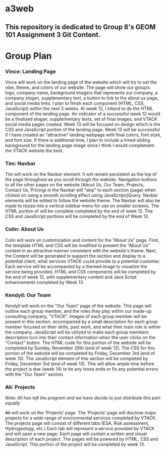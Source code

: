 # a3web

## This repository is dedicated to Group 8's GEOM 101 Assignment 3 Git Content.

# Group Plan

### Vince: Landing Page

Vince will work on the landing page of the website which will try to set the vibe, theme, and colors of our website. The page will show our group’s logo, company name, background image/s that represents our company, a company slogan, supplementary text, a button to link to the about us page, and social media links. I plan to finish each component (HTML, CSS, JavaScript) within the next 3 weeks. At week 12, I intend to do the HTML component of the landing page. An indicator of a successful week 12 would be a finalized slogan, supplementary texts, set of final images, and VTACK social media pages created. Week 13 will be focused on design which is the CSS and JavaScript portion of the landing page. Week 13 will be successful if I have created an “attractive” landing webpage with final colors, font style, and font size. If there is additional time, I plan to include a timed sliding background for the landing page image since I think I would complement the VTACK website the best.

### Tim: Navbar

Tim will work on the Navbar element. It will remain persistent as the top of the page throughout as you scroll through the website. Navigation buttons to all the other pages on the website (About Us, Our Team, Projects, Contact Us, Pricing) in the Navbar will “skip” to each section (page) when clicked on using a smooth scrolling effect using JavaScript/jQuery. Navbar elements will be edited to follow the website theme. The Navbar will also be made to resize into a vertical sidebar menu for use on smaller screens. The HTML portion of will be complete completed by the end of week 12. The CSS and JavaScript portions will be completed by the end of Week 13.

### Colin: About Us

Colin will work on customization and content for the “About Us” page. First, the template HTML and CSS will be modified to present the “About Us” content in an attractive manner consistent with the website's theme. Next, the Content will be generated to support the section and display to a potential client, what services VTACK could provide to a potential customer. Each service will be accompanied by a themed image to visualize the service being provided. HTML and CSS components will be completed by the end of week 12, with supplementary content and Java Script enhancements completed by Week 13.

### Kendyll: Our Team

Kendyll will work on the "Our Team" page of the website. This page will outline each group member, and the roles they play within our made-up consulting company, "VTACK". Images of each group member will be present in this section, accompanied by a small description for each group member focused on their skills, past work, and what their main role is within the company. JavaScript will be utilized to make each group members description turn into their contact information when the user clicks on the "Contact" button. The HTML code for this portion of the website will be completed by Sunday, November 26th (end of week 12). The CSS for this portion of the website will be completed by Friday, December 3rd (end of week 13). The JavaScript element of this section will be completed by Friday, December 3rd (end of week 13). This will allow ample time before the project is due (week 14) to tie any loose ends or fix any potential errors with the "Our Team" section. 

### ~~Ali~~: Projects 

*Note: Ali has left the program and we have decide to just distribute this part equally*

~~Ali~~ will work on the ‘Projects’ page. The ‘Projects’ page will disclose major projects for a wide range of environmental services completed by VTACK. The projects page will consist of different tabs (ESA, Risk assessment, Hydrogeology, etc.) Each tab will represent a service provided by VTACK and will open a new page. Each page will contain a written and visual description of each project. The pages will be powered by HTML, CSS and JavaScript. This portion of the project will be completed by week 13.

